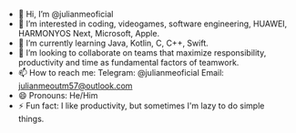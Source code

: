 - 👋 Hi, I’m @julianmeoficial
- 👀 I’m interested in coding, videogames, software engineering, HUAWEI, HARMONYOS Next, Microsoft, Apple. 
- 🌱 I’m currently learning Java, Kotlin, C, C++, Swift. 
- 💞️ I’m looking to collaborate on teams that maximize responsibility, productivity and time as fundamental factors of teamwork. 
- 📫 How to reach me:
Telegram: @julianmeoficial
Email: julianmeoutm57@outlook.com
- 😄 Pronouns: He/Him
- ⚡ Fun fact: I like productivity, but sometimes I'm lazy to do simple things. 

<!---
julianmeoficial/julianmeoficial is a ✨ special ✨ repository because its `README.md` (this file) appears on your GitHub profile.
You can click the Preview link to take a look at your changes.
--->
